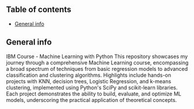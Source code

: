 ## Table of contents
* [General info](#general-info)

## General info
IBM Course - Machine Learning with Python
This repository showcases my journey through a comprehensive Machine Learning course, encompassing a broad spectrum of techniques from basic regression models to advanced classification and clustering algorithms.
Highlights include hands-on projects with KNN, decision trees, Logistic Regression, and k-means clustering, implemented using Python's SciPy and scikit-learn libraries. 
Each project demonstrates the ability to build, evaluate, and optimize ML models, underscoring the practical application of theoretical concepts.
